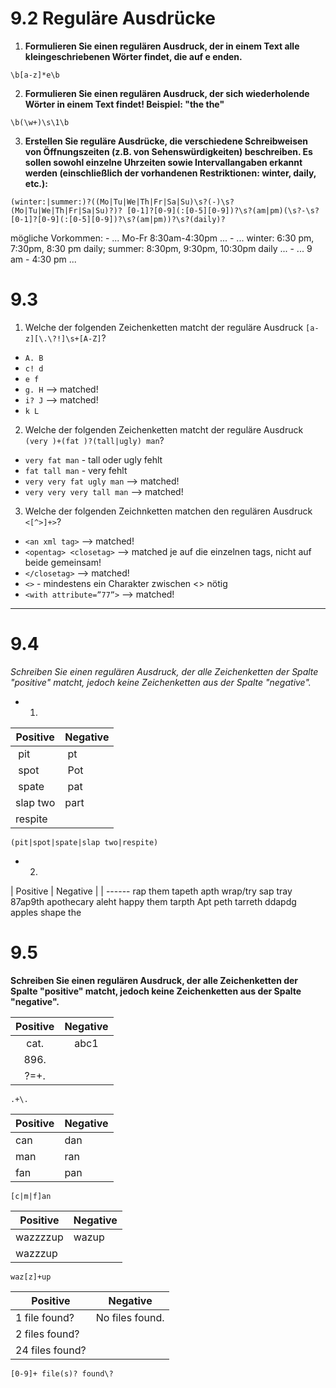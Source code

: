 
# 9.2 Reguläre Ausdrücke
1. **Formulieren Sie einen regulären Ausdruck, der in einem Text alle kleingeschriebenen Wörter findet, die auf e enden.**

  ``\b[a-z]*e\b``

2. **Formulieren Sie einen regulären Ausdruck, der sich wiederholende Wörter in einem Text findet! Beispiel: "the the"**

  ``\b(\w+)\s\1\b``

3. **Erstellen Sie reguläre Ausdrücke, die verschiedene Schreibweisen von Öffnungszeiten (z.B. von Sehenswürdigkeiten) beschreiben. Es sollen sowohl einzelne Uhrzeiten sowie Intervallangaben erkannt werden (einschließlich der vorhandenen Restriktionen: winter, daily, etc.):**

  ``(winter:|summer:)?((Mo|Tu|We|Th|Fr|Sa|Su)\s?(-)\s?(Mo|Tu|We|Th|Fr|Sa|Su)?)? [0-1]?[0-9](:[0-5][0-9])?\s?(am|pm)(\s?-\s?[0-1]?[0-9](:[0-5][0-9])?\s?(am|pm))?\s?(daily)?``

mögliche Vorkommen:
    - ... Mo-Fr 8:30am-4:30pm ...
    - ... winter: 6:30 pm, 7:30pm, 8:30 pm daily; summer: 8:30pm, 9:30pm, 10:30pm daily ...
    - ... 9 am - 4:30 pm ...

# 9.3
1. Welche der folgenden Zeichenketten matcht der reguläre Ausdruck ``[a-z][\.\?!]\s+[A-Z]``?
 * ``A. B``
 * ``c! d``
 * ``e f``
 * ``g. H`` --> matched!
 * ``i? J`` --> matched!
 * ``k L``

2. Welche der folgenden Zeichenketten matcht der reguläre Ausdruck ``(very )+(fat )?(tall|ugly) man``?
 * ``very fat man`` - tall oder ugly fehlt
 * ``fat tall man`` - very fehlt
 * ``very very fat ugly man`` --> matched!
 * ``very very very tall man`` --> matched!

3. Welche der folgenden Zeichnketten matchen den regulären Ausdruck ``<[^>]+>``?
 * ``<an xml tag>`` --> matched!
 * ``<opentag> <closetag>`` --> matched je auf die einzelnen tags, nicht auf beide gemeinsam!
 * ``</closetag>`` --> matched!
 * ``<>`` - mindestens ein Charakter zwischen <> nötig
 * ``<with attribute=”77”>`` --> matched!

---
# 9.4
*Schreiben Sie einen regulären Ausdruck, der alle Zeichenketten der Spalte "positive" matcht, jedoch keine Zeichenketten aus der Spalte "negative".*

* 1.

 | Positive | Negative |
 | -------- | -------- |
 | pit      | pt |
 | spot     | Pot |
 | spate    | pat |
 | slap two | part |
 | respite  |

 ``(pit|spot|spate|slap two|respite)``

* 2.

| Positive | Negative |
| ------
rap them
tapeth
apth
wrap/try
sap tray
87ap9th
apothecary
aleht
happy them
tarpth
Apt
peth
tarreth
ddapdg
apples
shape the

# 9.5
**Schreiben Sie einen regulären Ausdruck, der alle Zeichenketten der Spalte "positive" matcht, jedoch keine Zeichenketten aus der Spalte "negative".**

| Positive |	Negative |
| :---:| :---: |
| cat. | abc1 |
| 896. |
| ?=+. | 	

  ``.+\.``

| Positive |	Negative |
| --- | --- |
| can	| dan
| man	| ran
| fan	| pan

  ``[c|m|f]an``

| Positive |	Negative |
| ---  |  --- |
|wazzzzup |	wazup
|wazzzup |

  ``waz[z]+up``


| Positive |	Negative |
| ---  |  --- |
| 1 file found? |	No files found. |
| 2 files found? |
| 24 files found?	|
  ``[0-9]+ file(s)? found\?``

